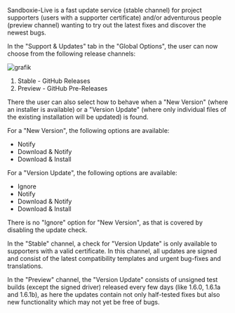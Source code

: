 Sandboxie-Live is a fast update service (stable channel) for project supporters (users with a supporter certificate) and/or adventurous people (preview channel) wanting to try out the latest fixes and discover the newest bugs.

In the "Support & Updates" tab in the "Global Options", the user can now choose from the following release channels:

![grafik](https://user-images.githubusercontent.com/3890945/208420986-d28373f1-8584-4455-ae39-83d2e9eec78d.png)

1. Stable - GitHub Releases
2. Preview - GitHub Pre-Releases

There the user can also select how to behave when a "New Version" (where an installer is available) or a "Version Update" (where only individual files of the existing installation will be updated) is found.

For a "New Version", the following options are available:
- Notify
- Download & Notify
- Download & Install

For a "Version Update", the following options are available:
- Ignore
- Notify
- Download & Notify
- Download & Install

There is no "Ignore" option for "New Version", as that is covered by disabling the update check.

In the "Stable" channel, a check for "Version Update" is only available to supporters with a valid certificate. In this channel, all updates are signed and consist of the latest compatibility templates and urgent bug-fixes and translations.

In the "Preview" channel, the "Version Update" consists of unsigned test builds (except the signed driver) released every few days (like 1.6.0, 1.6.1a and 1.6.1b), as here the updates contain not only half-tested fixes but also new functionality which may not yet be free of bugs.
